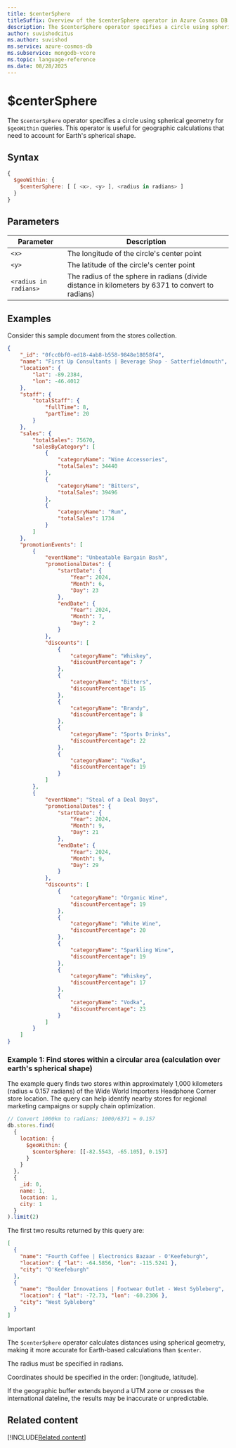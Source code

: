 ```yaml
---
title: $centerSphere
titleSuffix: Overview of the $centerSphere operator in Azure Cosmos DB for MongoDB (vCore)
description: The $centerSphere operator specifies a circle using spherical geometry for $geoWithin queries.
author: suvishodcitus
ms.author: suvishod
ms.service: azure-cosmos-db
ms.subservice: mongodb-vcore
ms.topic: language-reference
ms.date: 08/28/2025
---
```


# $centerSphere

The `$centerSphere` operator specifies a circle using spherical geometry for `$geoWithin` queries. This operator is useful for geographic calculations that need to account for Earth's spherical shape.

## Syntax

```javascript
{
  $geoWithin: {
    $centerSphere: [ [ <x>, <y> ], <radius in radians> ]
  }
}
```

## Parameters

| Parameter | Description |
|-----------|-------------|
| `<x>` | The longitude of the circle's center point |
| `<y>` | The latitude of the circle's center point |
| `<radius in radians>` | The radius of the sphere in radians (divide distance in kilometers by 6371 to convert to radians) |

## Examples

Consider this sample document from the stores collection.

```json
{
    "_id": "0fcc0bf0-ed18-4ab8-b558-9848e18058f4",
    "name": "First Up Consultants | Beverage Shop - Satterfieldmouth",
    "location": {
        "lat": -89.2384,
        "lon": -46.4012
    },
    "staff": {
        "totalStaff": {
            "fullTime": 8,
            "partTime": 20
        }
    },
    "sales": {
        "totalSales": 75670,
        "salesByCategory": [
            {
                "categoryName": "Wine Accessories",
                "totalSales": 34440
            },
            {
                "categoryName": "Bitters",
                "totalSales": 39496
            },
            {
                "categoryName": "Rum",
                "totalSales": 1734
            }
        ]
    },
    "promotionEvents": [
        {
            "eventName": "Unbeatable Bargain Bash",
            "promotionalDates": {
                "startDate": {
                    "Year": 2024,
                    "Month": 6,
                    "Day": 23
                },
                "endDate": {
                    "Year": 2024,
                    "Month": 7,
                    "Day": 2
                }
            },
            "discounts": [
                {
                    "categoryName": "Whiskey",
                    "discountPercentage": 7
                },
                {
                    "categoryName": "Bitters",
                    "discountPercentage": 15
                },
                {
                    "categoryName": "Brandy",
                    "discountPercentage": 8
                },
                {
                    "categoryName": "Sports Drinks",
                    "discountPercentage": 22
                },
                {
                    "categoryName": "Vodka",
                    "discountPercentage": 19
                }
            ]
        },
        {
            "eventName": "Steal of a Deal Days",
            "promotionalDates": {
                "startDate": {
                    "Year": 2024,
                    "Month": 9,
                    "Day": 21
                },
                "endDate": {
                    "Year": 2024,
                    "Month": 9,
                    "Day": 29
                }
            },
            "discounts": [
                {
                    "categoryName": "Organic Wine",
                    "discountPercentage": 19
                },
                {
                    "categoryName": "White Wine",
                    "discountPercentage": 20
                },
                {
                    "categoryName": "Sparkling Wine",
                    "discountPercentage": 19
                },
                {
                    "categoryName": "Whiskey",
                    "discountPercentage": 17
                },
                {
                    "categoryName": "Vodka",
                    "discountPercentage": 23
                }
            ]
        }
    ]
}
```

### Example 1: Find stores within a circular area (calculation over earth's spherical shape)

The example query finds two stores within approximately 1,000 kilometers (radius ≈ 0.157 radians) of the Wide World Importers Headphone Corner store location. The query can help identify nearby stores for regional marketing campaigns or supply chain optimization.

```javascript
// Convert 1000km to radians: 1000/6371 ≈ 0.157
db.stores.find(
  {
    location: {
      $geoWithin: {
        $centerSphere: [[-82.5543, -65.105], 0.157]
      }
    }
  },
  {
    _id: 0,
    name: 1,
    location: 1,
    city: 1
  }
).limit(2)
```

The first two results returned by this query are:

```json
[
  {
    "name": "Fourth Coffee | Electronics Bazaar - O'Keefeburgh",
    "location": { "lat": -64.5856, "lon": -115.5241 },
    "city": "O'Keefeburgh"
  },
  {
    "name": "Boulder Innovations | Footwear Outlet - West Sybleberg",
    "location": { "lat": -72.73, "lon": -60.2306 },
    "city": "West Sybleberg"
  }
]
```

> [!IMPORTANT]
> The `$centerSphere` operator calculates distances using spherical geometry, making it more accurate for Earth-based calculations than `$center`.
>
> The radius must be specified in radians.
>
> Coordinates should be specified in the order: [longitude, latitude].
>
> If the geographic buffer extends beyond a UTM zone or crosses the international dateline, the results may be inaccurate or unpredictable.

## Related content

[!INCLUDE[Related content](../includes/related-content.md)]

